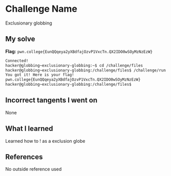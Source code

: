 # Challenge Name
Exclusionary globbing

## My solve
**Flag:** `pwn.college{EunQQqeya2yXBdfajOzvP1VxcTn.QX2IDO0wSOyMzNzEzW}`

```bash
Connected!
hacker@globbing~exclusionary-globbing:~$ cd /challenge/files
hacker@globbing~exclusionary-globbing:/challenge/files$ /challenge/run [!pwn]*
You got it! Here is your flag!
pwn.college{EunQQqeya2yXBdfajOzvP1VxcTn.QX2IDO0wSOyMzNzEzW}
hacker@globbing~exclusionary-globbing:/challenge/files$
```
## Incorrect tangents I went on
None

## What I learned
Learned how to ! as a exclusion globe

## References 
No outside reference used